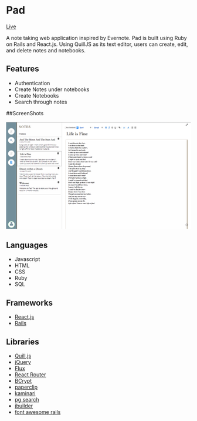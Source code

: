 # Pad

[Live][heroku]

[heroku]: http://www.p4d.site

A note taking web application inspired by Evernote. Pad is built using Ruby on Rails and React.js. Using QuillJS as its text
editor, users can create, edit, and delete notes and notebooks.

## Features

* Authentication
* Create Notes under notebooks
* Create Notebooks
* Search through notes

##ScreenShots

![Screenshot](/docs/pad-screenshot.png)

## Languages

* Javascript
* HTML
* CSS
* Ruby
* SQL

## Frameworks

* [React.js](https://facebook.github.io/react/)
* [Rails](https://github.com/rails/rails)

## Libraries

* [Quill.js](https://github.com/quilljs/quill)
* [jQuery](https://github.com/jquery/jquery)
* [Flux](https://github.com/facebook/flux)
* [React Router](https://github.com/rackt/react-router)
* [BCrypt](https://github.com/codahale/bcrypt-ruby)
* [paperclip](https://github.com/thoughtbot/paperclip)
* [kaminari](https://github.com/amatsuda/kaminari)
* [pg search](https://github.com/Casecommons/pg_search)
* [jbuilder](https://github.com/rails/jbuilder)
* [font awesome rails](https://fortawesome.github.io/Font-Awesome/)
